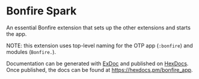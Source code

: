 # Bonfire Spark

An essential Bonfire extension that sets up the other extensions and starts the app.

NOTE: this extension uses top-level naming for the OTP app (`:bonfire`) and modules (`Bonfire.`).

Documentation can be generated with [ExDoc](https://github.com/elixir-lang/ex_doc)
and published on [HexDocs](https://hexdocs.pm). Once published, the docs can
be found at <https://hexdocs.pm/bonfire_app>.

